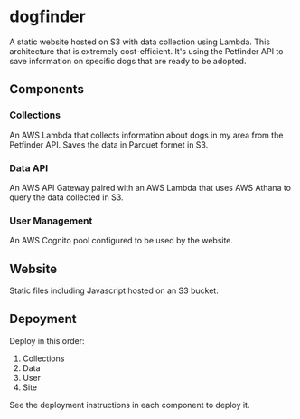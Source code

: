 # dogfinder

A static website hosted on S3 with data collection using Lambda. This architecture that is extremely cost-efficient. It's using the Petfinder API to save information on specific dogs that are ready to be adopted.

## Components

### Collections 

An AWS Lambda that collects information about dogs in my area from the Petfinder API. Saves the data in Parquet formet in S3.

### Data API

An AWS API Gateway paired with an AWS Lambda that uses AWS Athana to query the data collected in S3.

### User Management

An AWS Cognito pool configured to be used by the website.

## Website

Static files including Javascript hosted on an S3 bucket.



## Depoyment

Deploy in this order:

1. Collections
2. Data
3. User
4. Site

See the deployment instructions in each component to deploy it.